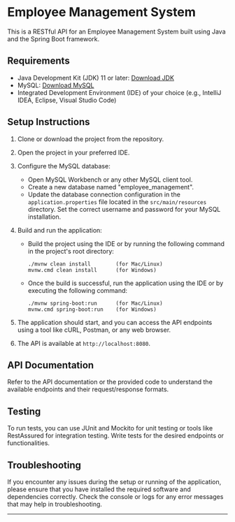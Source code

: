 # Employee Management System

This is a RESTful API for an Employee Management System built using Java and the Spring Boot framework.

## Requirements

- Java Development Kit (JDK) 11 or later: [Download JDK](https://www.oracle.com/java/technologies/javase-jdk11-downloads.html)
- MySQL: [Download MySQL](https://dev.mysql.com/downloads/installer/)
- Integrated Development Environment (IDE) of your choice (e.g., IntelliJ IDEA, Eclipse, Visual Studio Code)

## Setup Instructions

1. Clone or download the project from the repository.

2. Open the project in your preferred IDE.

3. Configure the MySQL database:
   - Open MySQL Workbench or any other MySQL client tool.
   - Create a new database named "employee_management".
   - Update the database connection configuration in the `application.properties` file located in the `src/main/resources` directory. Set the correct username and password for your MySQL installation.

4. Build and run the application:
   - Build the project using the IDE or by running the following command in the project's root directory:
     ```
     ./mvnw clean install        (for Mac/Linux)
     mvnw.cmd clean install      (for Windows)
     ```
   - Once the build is successful, run the application using the IDE or by executing the following command:
     ```
     ./mvnw spring-boot:run      (for Mac/Linux)
     mvnw.cmd spring-boot:run    (for Windows)
     ```

5. The application should start, and you can access the API endpoints using a tool like cURL, Postman, or any web browser.

6. The API is available at `http://localhost:8080`.


## API Documentation

Refer to the API documentation or the provided code to understand the available endpoints and their request/response formats.

## Testing

To run tests, you can use JUnit and Mockito for unit testing or tools like RestAssured for integration testing. Write tests for the desired endpoints or functionalities.

## Troubleshooting

If you encounter any issues during the setup or running of the application, please ensure that you have installed the required software and dependencies correctly. Check the console or logs for any error messages that may help in troubleshooting.

---

